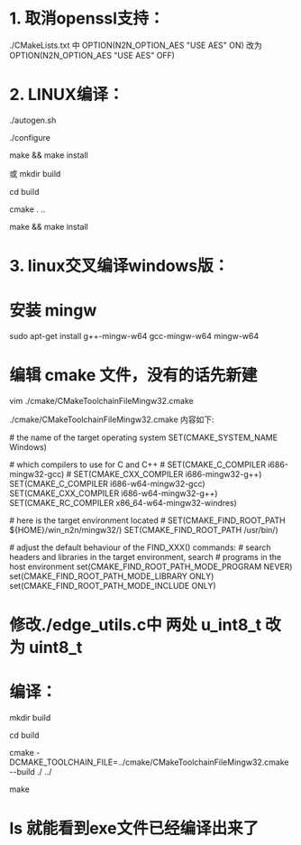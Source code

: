# 1. 取消openssl支持：
./CMakeLists.txt 中 OPTION(N2N_OPTION_AES "USE AES" ON)
改为 OPTION(N2N_OPTION_AES "USE AES" OFF)


# 2. LINUX编译：
./autogen.sh

./configure

make && make install

或
mkdir build

cd build

cmake . ..

make && make install


# 3. linux交叉编译windows版：

# 安装 mingw
sudo apt-get install g++-mingw-w64 gcc-mingw-w64 mingw-w64
# 编辑 cmake 文件，没有的话先新建
vim ./cmake/CMakeToolchainFileMingw32.cmake

./cmake/CMakeToolchainFileMingw32.cmake 内容如下:

\# the name of the target operating system
SET(CMAKE_SYSTEM_NAME Windows)

\# which compilers to use for C and C++
\# SET(CMAKE_C_COMPILER i686-mingw32-gcc)
\# SET(CMAKE_CXX_COMPILER i686-mingw32-g++)
SET(CMAKE_C_COMPILER i686-w64-mingw32-gcc)
SET(CMAKE_CXX_COMPILER i686-w64-mingw32-g++)
SET(CMAKE_RC_COMPILER x86_64-w64-mingw32-windres)

\# here is the target environment located
\# SET(CMAKE_FIND_ROOT_PATH ${HOME}/win_n2n/mingw32/)
SET(CMAKE_FIND_ROOT_PATH /usr/bin/)

\# adjust the default behaviour of the FIND_XXX() commands:
\# search headers and libraries in the target environment, search 
\# programs in the host environment
set(CMAKE_FIND_ROOT_PATH_MODE_PROGRAM NEVER)
set(CMAKE_FIND_ROOT_PATH_MODE_LIBRARY ONLY)
set(CMAKE_FIND_ROOT_PATH_MODE_INCLUDE ONLY)

# 修改./edge_utils.c中 两处 u_int8_t 改为 uint8_t

# 编译：
mkdir build

cd build 

cmake -DCMAKE_TOOLCHAIN_FILE=../cmake/CMakeToolchainFileMingw32.cmake --build ./ ../

make
# ls 就能看到exe文件已经编译出来了


